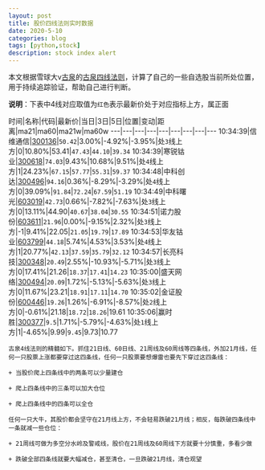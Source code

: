 ```yaml
---
layout: post
title: 股价四线法则实时数据
date: 2020-5-10
categories: blog
tags: [python,stock]
description: stock index alert
---
```



本文根据雪球大v[古泉](https://xueqiu.com/u/7148646888)的[古泉四线法则](https://xueqiu.com/7148646888/130498192)，计算了自己的一些自选股当前所处位置，用于持续追踪验证，帮助自己进行判断。

**说明**：下表中4线对应取值为`红色`表示最新价处于对应指标上方，属正面

时间|名称|代码|最新价|当日|3日|5日|位置|变动|距离|ma21|ma60|ma21w|ma60w
---|---|---|---|---|---|---|---|---
10:34:39|信维通信|[300136](https://xueqiu.com/S/SZ300136)|`50.42`|3.00%|-4.92%|-3.95%|处`3`线上方|0|10.80%|53.41|`47.43`|`44.10`|`39.34`
10:34:39|寒锐钴业|[300618](https://xueqiu.com/S/SZ300618)|`74.03`|9.43%|10.68%|9.51%|处`4`线上方|1|24.23%|`67.15`|`57.77`|`55.31`|`59.37`
10:34:48|中科创达|[300496](https://xueqiu.com/S/SZ300496)|`94.16`|0.36%|-8.29%|-3.29%|处`4`线上方|0|39.09%|`91.84`|`72.24`|`67.59`|`51.19`
10:34:49|中科曙光|[603019](https://xueqiu.com/S/SH603019)|`42.73`|0.66%|-7.82%|-7.63%|处`3`线上方|0|13.11%|44.90|`40.67`|`38.04`|`30.55`
10:34:51|诺力股份|[603611](https://xueqiu.com/S/SH603611)|`21.96`|0.00%|-9.15%|2.32%|处`3`线上方|-1|9.41%|22.05|`21.05`|`19.79`|`17.89`
10:34:53|华友钴业|[603799](https://xueqiu.com/S/SH603799)|`44.18`|5.74%|4.53%|3.53%|处`4`线上方|1|20.77%|`42.13`|`37.59`|`35.79`|`32.12`
10:34:57|长亮科技|[300348](https://xueqiu.com/S/SZ300348)|`20.49`|2.55%|-10.93%|-5.71%|处`3`线上方|0|17.41%|21.26|`18.37`|`17.41`|`14.23`
10:35:00|盛天网络|[300494](https://xueqiu.com/S/SZ300494)|`20.09`|1.72%|-5.13%|-5.63%|处`3`线上方|0|11.67%|23.21|`18.91`|`17.11`|`14.70`
10:35:02|金证股份|[600446](https://xueqiu.com/S/SH600446)|`19.26`|1.26%|-6.91%|-8.57%|处`2`线上方|0|-0.61%|21.18|`18.72`|`18.26`|19.61
10:35:06|赢时胜|[300377](https://xueqiu.com/S/SZ300377)|`9.5`|1.71%|-5.79%|-4.63%|处`1`线上方|1|-4.65%|9.99|`9.45`|9.73|10.77

```
古泉4线法则的精髓如下。抓住21日线、60日线、21周线及60周线等四条线，外加21月线，任何一只股票上涨都要穿过这四条线，任何一只股票要想爆雷也要先下穿过这四条线：

+ 当股价爬上四条线中的两条可以少量建仓

+ 爬上四条线中的三条可以加大仓位

+ 爬上四条线中的四条可以全仓

任何一只大牛，其股价都会坚守在21月线上方，不会轻易跌破21月线；相反，每跌破四条线中一条就减一些仓位：

+ 21周线可做为多空分水岭及警戒线，股价在21周线及60周线下方就要十分慎重，多看少做

+ 跌破全部四条线就要大幅减仓，甚至清仓，一旦跌破21月线，清仓观望
```